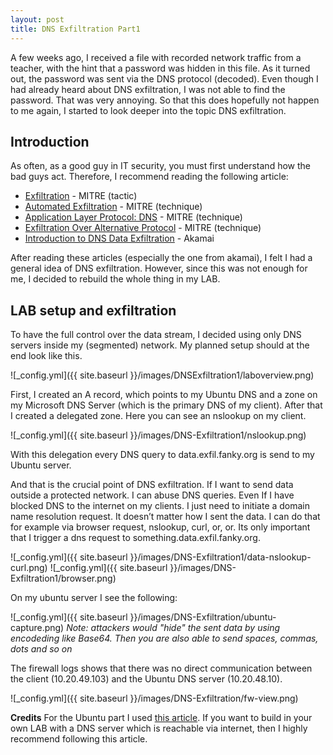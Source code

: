 ```yaml
---
layout: post
title: DNS Exfiltration Part1
---
```


A few weeks ago, I received a file with recorded network traffic from a teacher, with the hint that a password was hidden in this file. As it turned out, the password was sent via the DNS protocol (decoded). Even though I had already heard about DNS exfiltration, I was not able to find the password. That was very annoying. So that this does hopefully not happen to me again, I started to look deeper into the topic DNS exfiltration. 

## Introduction
As often, as a good guy in IT security, you must first understand how the bad guys act. Therefore, I recommend reading the following article:

- [Exfiltration](https://attack.mitre.org/tactics/TA0010/) - MITRE (tactic)
- [Automated Exfiltration](https://attack.mitre.org/techniques/T1020/) - MITRE (technique)
- [Application Layer Protocol: DNS](https://attack.mitre.org/techniques/T1071/004/) - MITRE (technique)
- [Exfiltration Over Alternative Protocol](https://attack.mitre.org/techniques/T1048/) - MITRE  (technique)
- [Introduction to DNS Data Exfiltration](https://www.akamai.com/blog/news/introduction-to-dns-data-exfiltration) - Akamai

After reading these articles (especially the one from akamai), I felt I had a general idea of DNS exfiltration. However, since this was not enough for me, I decided to rebuild the whole thing in my LAB. 

## LAB setup and exfiltration
 To have the full control over the data stream, I decided using only DNS servers inside my (segmented) network. My planned setup should at the end look like this. 

![_config.yml]({{ site.baseurl }}/images/DNSExfiltration1/laboverview.png) 

 First, I created an A record, which points to my Ubuntu DNS and a zone on my Microsoft DNS Server (which is the primary DNS of my client). After that I created a delegated zone. Here you can see an nslookup on my client.

![_config.yml]({{ site.baseurl }}/images/DNS-Exfiltration1/nslookup.png)

With this delegation every DNS query to data.exfil.fanky.org is send to my Ubuntu server. 

And that is the crucial point of DNS exfiltration. If I want to send data outside a protected network. I can abuse DNS queries. Even If I have blocked DNS to the internet on my clients. I just need to initiate a domain name resolution request. It doesn’t matter how I sent the data. I can do that for example via browser request, nslookup, curl, or, or. Its only important that I trigger a dns request to something.data.exfil.fanky.org. 

![_config.yml]({{ site.baseurl }}/images/DNS-Exfiltration1/data-nslookup-curl.png)
![_config.yml]({{ site.baseurl }}/images/DNS-Exfiltration1/browser.png)

On my ubuntu server I see the following:

![_config.yml]({{ site.baseurl }}/images/DNS-Exfiltration/ubuntu-capture.png)
*Note: attackers would "hide" the sent data by using encodeding like Base64. Then you are also able to send spaces, commas, dots and so on*

The firewall logs shows that there was no direct communication between the client (10.20.49.103) and the Ubuntu DNS server (10.20.48.10).

![_config.yml]({{ site.baseurl }}/images/DNS-Exfiltration/fw-view.png)

**Credits**
For the Ubuntu part I used [this article](https://hinty.io/devforth/dns-exfiltration-of-data-step-by-step-simple-guide/). If you want to build in your own LAB with a DNS server which is reachable via internet, then I highly recommend following this article. 

